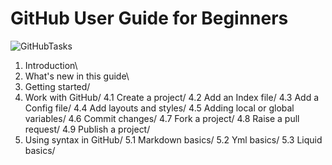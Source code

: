 # GitHub User Guide for Beginners

![GitHubTasks](https://www.programmableweb.com/sites/default/files/GitHub-Launches-Security-Advisory-API.jpg)

1. Introduction\
2. What's new in this guide\
3. Getting started/
4. Work with GitHub/
	4.1 Create a project/
	4.2 Add an Index file/
	4.3 Add a Config file/
  	4.4 Add layouts and styles/
 	4.5 Adding local or global variables/
 	4.6 Commit changes/
 	4.7 Fork a project/
 	4.8 Raise a pull request/
 	4.9 Publish a project/
5. Using syntax in GitHub/
	5.1 Markdown basics/
	5.2 Yml basics/
	5.3 Liquid basics/




